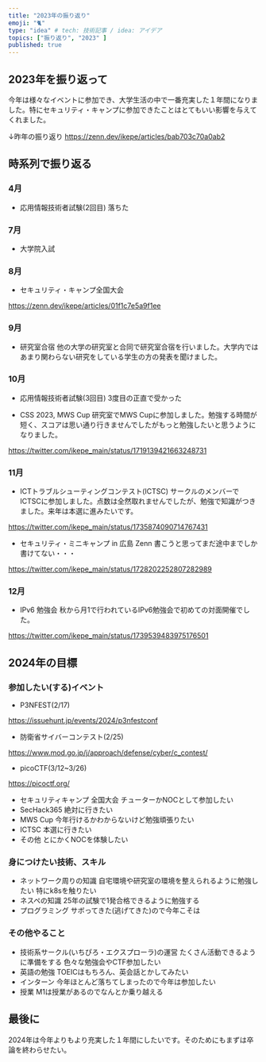 ```yaml
---
title: "2023年の振り返り"
emoji: "🐈"
type: "idea" # tech: 技術記事 / idea: アイデア
topics: ["振り返り", "2023" ]
published: true
---
```



## 2023年を振り返って
今年は様々なイベントに参加でき、大学生活の中で一番充実した１年間になりました。特にセキュリティ・キャンプに参加できたことはとてもいい影響を与えてくれました。

↓昨年の振り返り
https://zenn.dev/ikepe/articles/bab703c70a0ab2

## 時系列で振り返る
### 4月
- 応用情報技術者試験(2回目)
  落ちた

### 7月
- 大学院入試

### 8月
- セキュリティ・キャンプ全国大会

https://zenn.dev/ikepe/articles/01f1c7e5a9f1ee

### 9月
- 研究室合宿
  他の大学の研究室と合同で研究室合宿を行いました。大学内ではあまり関わらない研究をしている学生の方の発表を聞けました。

### 10月
- 応用情報技術者試験(3回目)
  3度目の正直で受かった

- CSS 2023, MWS Cup
研究室でMWS Cupに参加しました。勉強する時間が短く、スコアは思い通り行きませんでしたがもっと勉強したいと思うようになりました。

https://twitter.com/ikepe_main/status/1719139421663248731

### 11月
- ICTトラブルシューティングコンテスト(ICTSC)
  サークルのメンバーでICTSCに参加しました。点数は全然取れませんでしたが、勉強で知識がつきました。来年は本選に進みたいです。

https://twitter.com/ikepe_main/status/1735874090714767431

- セキュリティ・ミニキャンプ in 広島
  Zenn 書こうと思ってまだ途中までしか書けてない・・・

https://twitter.com/ikepe_main/status/1728202252807282989

### 12月
- IPv6 勉強会
  秋から月1で行われているIPv6勉強会で初めての対面開催でした。

https://twitter.com/ikepe_main/status/1739539483975176501


## 2024年の目標
### 参加したい(する)イベント
- P3NFEST(2/17)

https://issuehunt.jp/events/2024/p3nfestconf

- 防衛省サイバーコンテスト(2/25)

https://www.mod.go.jp/j/approach/defense/cyber/c_contest/

- picoCTF(3/12~3/26)

https://picoctf.org/

- セキュリティキャンプ 全国大会 
  チューターかNOCとして参加したい
- SecHack365
  絶対に行きたい
- MWS Cup
  今年行けるかわからないけど勉強頑張りたい
- ICTSC
  本選に行きたい
- その他
  とにかくNOCを体験したい

### 身につけたい技術、スキル
- ネットワーク周りの知識
  自宅環境や研究室の環境を整えられるように勉強したい
  特にk8sを触りたい
- ネスペの知識
  25年の試験で1発合格できるように勉強する
- プログラミング
  サボってきた(逃げてきた)ので今年こそは

### その他やること
- 技術系サークル(いちぴろ・エクスプローラ)の運営
  たくさん活動できるように準備をする
  色々な勉強会やCTF参加したい
- 英語の勉強
  TOEICはもちろん、英会話とかしてみたい
- インターン
  今年ほとんど落ちてしまったので今年は参加したい
- 授業
  M1は授業があるのでなんとか乗り越える

## 最後に
2024年は今年よりもより充実した１年間にしたいです。そのためにもまずは卒論を終わらせたい。